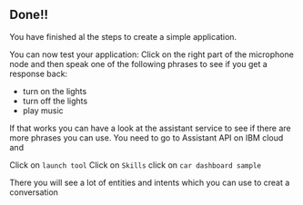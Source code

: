 
## Done!!

You have finished al the steps to create a simple application. 

You can now test your application: Click on the right part of the microphone node and then speak one of the following phrases to see if you get a response back:

* turn on the lights 
* turn off the lights
* play music

If that works you can have a look at the assistant service to see if there are more phrases you can use. 
You need to go to Assistant API on IBM cloud and

Click on `launch tool`
Click on `Skills`
click on `car dashboard sample`

There you will see a lot of entities and intents which you can use to creat a conversation
